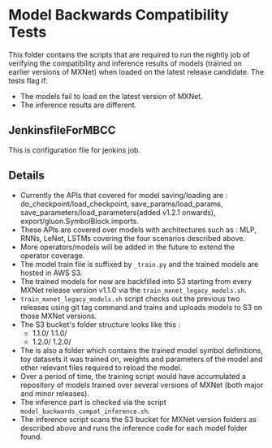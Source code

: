 <!---
  Licensed to the Apache Software Foundation (ASF) under one
  or more contributor license agreements.  See the NOTICE file
  distributed with this work for additional information
  regarding copyright ownership.  The ASF licenses this file
  to you under the Apache License, Version 2.0 (the
  "License"); you may not use this file except in compliance
  with the License.  You may obtain a copy of the License at

    http://www.apache.org/licenses/LICENSE-2.0

  Unless required by applicable law or agreed to in writing,
  software distributed under the License is distributed on an
  "AS IS" BASIS, WITHOUT WARRANTIES OR CONDITIONS OF ANY
  KIND, either express or implied.  See the License for the
  specific language governing permissions and limitations
  under the License.
-->

# Model Backwards Compatibility Tests

This folder contains the scripts that are required to run the nightly job of verifying the compatibility and inference results of models (trained on earlier versions of MXNet) when loaded on the latest release candidate. The tests flag if:
- The models fail to load on the latest version of MXNet.
- The inference results are different. 

 
## JenkinsfileForMBCC
This is configuration file for jenkins job.

## Details 
- Currently the APIs that covered for model saving/loading are : do_checkpoint/load_checkpoint, save_params/load_params, save_parameters/load_parameters(added v1.2.1 onwards), export/gluon.SymbolBlock.imports. 
- These APIs are covered over models with architectures such as : MLP, RNNs, LeNet, LSTMs covering the four scenarios described above.
- More operators/models will be added in the future to extend the operator coverage. 
- The model train file is suffixed by `_train.py` and the trained models are hosted in AWS S3.
- The trained models for now are backfilled into S3 starting from every MXNet release version v1.1.0 via the `train_mxnet_legacy_models.sh`. 
- `train_mxnet_legacy_models.sh` script checks out the previous two releases using git tag command and trains and uploads models to S3 on those MXNet versions.
- The S3 bucket's folder structure looks like this : 
    * 1.1.0/<model-1-files>  1.1.0/<model-2-files> 
    * 1.2.0/<model-1-files> 1.2.0/<model-2-files>
- The <model-1-files> is also a folder which contains the trained model symbol definitions, toy datasets it was trained on, weights and parameters of the model and other relevant files required to reload the model.
- Over a period of time, the training script would have accumulated a repository of models trained over several versions of MXNet (both major and minor releases).
- The inference part is checked via the script `model_backwards_compat_inference.sh`.
- The inference script scans the S3 bucket for MXNet version folders as described above and runs the inference code for each model folder found.

